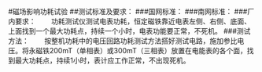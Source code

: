 #磁场影响功耗试验
##测试标准及要求：
###国网标准：
###南网标准：
###厂内要求：
&#160; &#160; &#160; &#160;功耗测试仪测试电表功耗，恒定磁铁靠近电表左侧、右侧、底面、上面找到一个最大功耗点，持续一个小时，电表功能要正常，不死机。
###测试方法：
&#160; &#160; &#160; &#160;按整机功耗中的电压回路功耗测试方法搭好测试电路，施加参比电压。将永磁铁200mT（单相表）或300mT（三相表）放置在电能表的各个面，找到最大功耗点，持续1小时，表计应工作正常，不出现死机。
